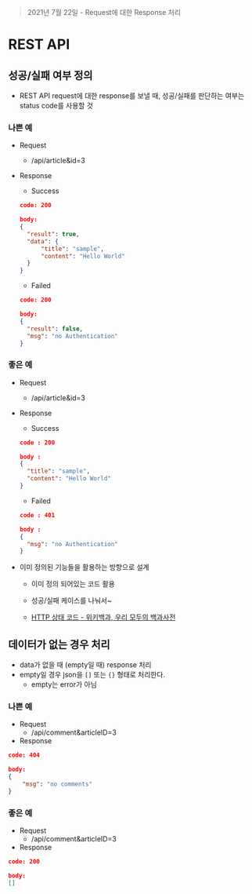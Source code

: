 > 2021년 7월 22일 - Request에 대한 Response 처리

# REST API

## 성공/실패 여부 정의

- REST API request에 대한 response를 보낼 때, 성공/실패를 판단하는 여부는 status code를 사용할 것

### 나쁜 예

- Request

  - /api/article&id=3

- Response

  - Success

  ```json
  code: 200
  
  body:
  {
  	"result": true,
  	"data": {
  		"title": "sample",
  		"content": "Hello World"
  	}
  }
  ```

  - Failed

  ```json
  code: 200
  
  body:
  {
  	"result": false,
  	"msg": "no Authentication"
  }
  ```

### 좋은 예

- Request

  - /api/article&id=3

- Response

  - Success

  ```json
  code : 200
  
  body :
  {
  	"title": "sample",
  	"content": "Hello World"
  }
  ```

  - Failed

  ```json
  code : 401
  
  body :
  {
  	"msg": "no Authentication"
  }
  ```

- 이미 정의된 기능들을 활용하는 방향으로 설계

  - 이미 정의 되어있는 코드 활용
  - 성공/실패 케이스를 나눠서~

  - [HTTP 상태 코드 - 위키백과, 우리 모두의 백과사전](https://ko.wikipedia.org/wiki/HTTP_상태_코드)

## 데이터가 없는 경우 처리

- data가 없을 때 (empty일 때) response 처리
- empty일 경우 json을 `[]` 또는 `{}` 형태로 처리한다.
  - empty는 error가 아님

### 나쁜 예

- Request
  - /api/comment&articleID=3
- Response

```json
code: 404

body:
{
	"msg": "no comments"
}
```

### 좋은 예

- Request
  - /api/comment&articleID=3
- Response

```json
code: 200

body:
[]
```

